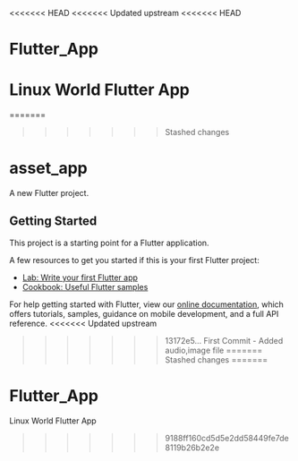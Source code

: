 <<<<<<< HEAD
<<<<<<< Updated upstream
<<<<<<< HEAD
# Flutter_App
Linux World Flutter App
=======
=======
>>>>>>> Stashed changes
# asset_app

A new Flutter project.

## Getting Started

This project is a starting point for a Flutter application.

A few resources to get you started if this is your first Flutter project:

- [Lab: Write your first Flutter app](https://flutter.dev/docs/get-started/codelab)
- [Cookbook: Useful Flutter samples](https://flutter.dev/docs/cookbook)

For help getting started with Flutter, view our
[online documentation](https://flutter.dev/docs), which offers tutorials,
samples, guidance on mobile development, and a full API reference.
<<<<<<< Updated upstream
>>>>>>> 13172e5... First Commit - Added audio,image file
=======
>>>>>>> Stashed changes
=======
# Flutter_App
Linux World Flutter App
>>>>>>> 9188ff160cd5d5e2dd58449fe7de8119b26b2e2e
